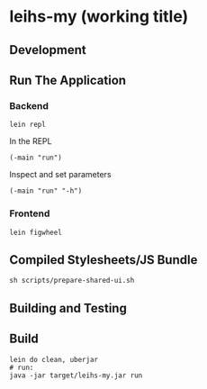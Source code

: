 # leihs-my (working title)

## Development

## Run The Application

### Backend

    lein repl

In the REPL

    (-main "run")

Inspect and set parameters

    (-main "run" "-h")

### Frontend

    lein figwheel

## Compiled Stylesheets/JS Bundle

    sh scripts/prepare-shared-ui.sh

## Building and Testing

## Build

    lein do clean, uberjar
    # run:
    java -jar target/leihs-my.jar run
